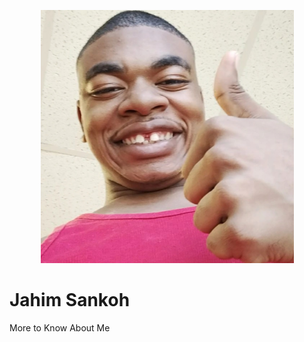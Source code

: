 <p align="center">
<img src="IMG_20220531_122425_177.jpg" width="405" height="405" alt=" "Jahim Sankoh">  
</p>


# Jahim Sankoh
More to Know About Me
